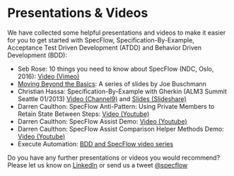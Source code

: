 # Presentations & Videos

We have collected some helpful presentations and videos to make it easier for you to get started with SpecFlow, Specification-By-Example, Acceptance Test Driven Development (ATDD) and Behavior Driven Development (BDD):

- Seb Rose: 10 things you need to know about SpecFlow (NDC, Oslo, 2016): [Video (Vimeo)](https://vimeo.com/171950836)
- [Moving Beyond the Basics](https://joebuschmann.github.io/specflow-moving-beyond-the-basics/): A series of slides by Joe Buschmann
- Christian Hassa: Specification-By-Example with Gherkin (ALM3 Summit Seattle 01/2013) [Video (Channel9)](http://channel9.msdn.com/Events/ALM-Summit/ALM-Summit-3/Implementing-ATDD-and-Specification-By-Example) and [Slides (Slideshare)](http://www.slideshare.net/chassa/specificationbyexample-with-gherkin-16279535)
- Darren Caulthon: SpecFlow Anti-Pattern: Using Private Members to Retain State Between Steps: [Video (Youtube)](http://www.youtube.com/watch?v=IGvxMPX55vE)
- Darren Caulthon: SpecFlow Assist Demo: [Video (Youtube)](http://www.youtube.com/watch?v=Dsk0EE43Tg4)
- Darren Caulthon: SpecFlow Assist Comparison Helper Methods Demo: [Video (Youtube)](http://www.youtube.com/watch?v=nu5tJIuB62s)
- Execute Automation: [BDD and SpecFlow video series](https://www.youtube.com/playlist?list=PL6tu16kXT9Pp3wrsaYyNRnK1QkvVv6qdI)

Do you have any further presentations or videos you would recommend? Please let us know on [LinkedIn](https://www.linkedin.com/company/specflow) or send us a tweet [@specflow](https://twitter.com/specflow)
